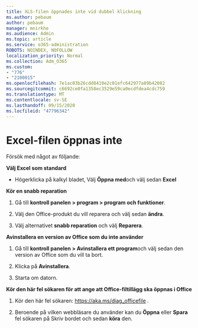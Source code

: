 ```yaml
---
title: XLS-filen öppnades inte vid dubbel klickning
ms.author: pebaum
author: pebaum
manager: mnirkhe
ms.audience: Admin
ms.topic: article
ms.service: o365-administration
ROBOTS: NOINDEX, NOFOLLOW
localization_priority: Normal
ms.collection: Adm_O365
ms.custom:
- "776"
- "2100015"
ms.openlocfilehash: 7e1ac03b26cdd8410e2c01efc642977a89b42082
ms.sourcegitcommit: c6692ce0fa1358ec3529e59ca0ecdfdea4cdc759
ms.translationtype: MT
ms.contentlocale: sv-SE
ms.lasthandoff: 09/15/2020
ms.locfileid: "47796342"
---
```

# <a name="excel-file-doesnt-open"></a>Excel-filen öppnas inte

Försök med något av följande:

**Välj Excel som standard**

* Högerklicka på kalkyl bladet, Välj **Öppna med**och välj sedan **Excel**

**Kör en snabb reparation**

1. Gå till **kontroll panelen > program > program och funktioner**.

2. Välj den Office-produkt du vill reparera och välj sedan **ändra**.

3. Välj alternativet **snabb reparation** och välj **Reparera**.

**Avinstallera en version av Office som du inte använder**

1. Gå till **kontroll panelen > Avinstallera ett program**och välj sedan den version av Office som du vill ta bort.

2. Klicka på **Avinstallera**.

3. Starta om datorn.

**Kör den här fel sökaren för att ange att Office-filtillägg ska öppnas i Office**

1. Kör den här fel sökaren: https://aka.ms/diag_officefile .

2. Beroende på vilken webbläsare du använder kan du **Öppna** eller **Spara** fel sökaren på Skriv bordet och sedan **köra** den.
